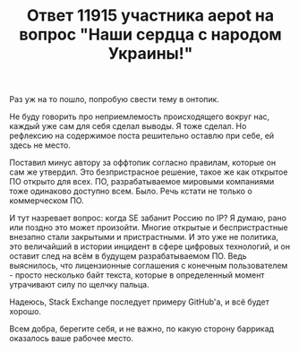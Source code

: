 ﻿---
title: "Ответ 11915 участника aepot на вопрос \"Наши сердца с народом Украины!\""
se.owner.user_id: 373567
se.owner.display_name: "aepot"
se.owner.link: "https://ru.meta.stackoverflow.com/users/373567/aepot"
se.answer_id: 11915
se.question_id: 11908
se.post_type: answer
se.is_accepted: False
---
<p>Раз уж на то пошло, попробую свести тему в онтопик.</p>
<p>Не буду говорить про неприемлемость происходящего вокруг нас, каждый уже сам для себя сделал выводы. Я тоже сделал. Но рефлексию на содержимое поста решительно оставлю при себе, ей здесь не место.</p>
<p>Поставил минус автору за оффтопик согласно правилам, которые он сам же утвердил. Это безпристрасное решение, такое же как открытое ПО открыто для всех. ПО, разрабатываемое мировыми компаниями тоже одинаково доступно всем. Было. Речь кстати не только о коммерческом ПО.</p>
<p>И тут назревает вопрос: когда SE забанит Россию по IP? Я думаю, рано или поздно это может произойти. Многие открытые и беспристрастные внезапно стали закрытыми и пристрастными. И это уже не политика, это величайший в истории инцидент в сфере цифровых технологий, и он оставит след на всём в будущем разрабатываемом ПО. Ведь выяснилось, что лицензионные соглашения с конечным пользователем - просто несколько байт текста, которые в определенный момент утрачивают силу по щелчку пальца.</p>
<p>Надеюсь, Stack Exchange последует примеру GitHub'а, и всё будет хорошо.</p>
<p>Всем добра, берегите себя, и не важно, по какую сторону баррикад оказалось ваше рабочее место.</p>
